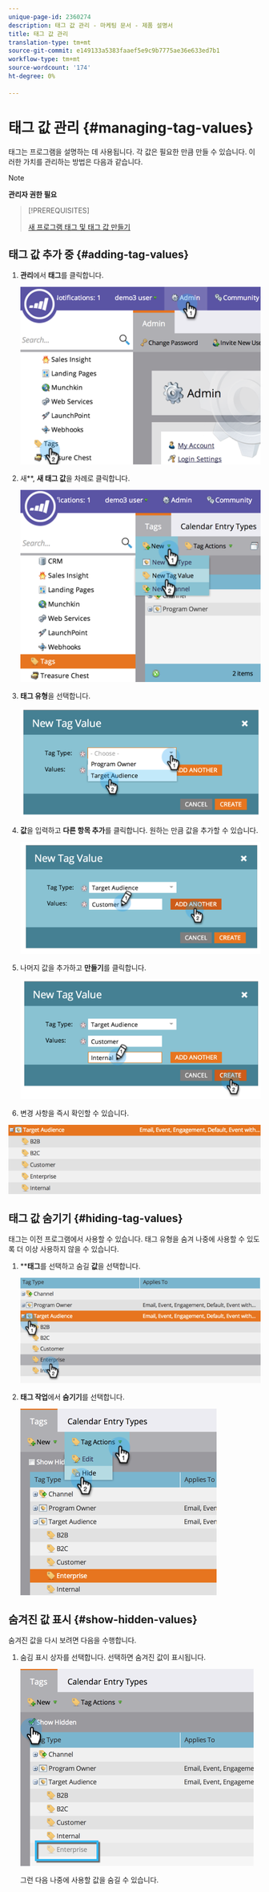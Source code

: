 ```yaml
---
unique-page-id: 2360274
description: 태그 값 관리 - 마케팅 문서 - 제품 설명서
title: 태그 값 관리
translation-type: tm+mt
source-git-commit: e149133a5383faaef5e9c9b7775ae36e633ed7b1
workflow-type: tm+mt
source-wordcount: '174'
ht-degree: 0%

---
```



# 태그 값 관리 {#managing-tag-values}

[](../../../product-docs/core-marketo-concepts/programs/working-with-programs/understanding-tags.md) 태그는 프로그램을 설명하는 데 사용됩니다. 각 값은 필요한 만큼 만들 수 있습니다. 이러한 가치를 관리하는 방법은 다음과 같습니다.

>[!NOTE]
>
>**관리자 권한 필요**

>[!PREREQUISITES]
>
>[새 프로그램 태그 및 태그 값 만들기](create-a-new-program-tag-and-tag-values.md)

## 태그 값 추가 중 {#adding-tag-values}

1. **관리**&#x200B;에서 **태그**&#x200B;를 클릭합니다.

   ![](assets/image2014-9-24-12-3a24-3a55.png)

1. 새**, **새 태그 값**&#x200B;을 차례로 클릭합니다.

   ![](assets/image2014-9-24-12-3a25-3a23.png)

1. **태그 유형**&#x200B;을 선택합니다.

   ![](assets/image2014-9-24-12-3a26-3a2.png)

1. **값**&#x200B;을 입력하고 **다른 항목 추가**&#x200B;를 클릭합니다. 원하는 만큼 값을 추가할 수 있습니다.

   ![](assets/image2014-9-24-12-3a26-3a27.png)

1. 나머지 값을 추가하고 **만들기**&#x200B;를 클릭합니다.

   ![](assets/image2014-9-24-12-3a26-3a55.png)

1. 변경 사항을 즉시 확인할 수 있습니다.

![](assets/image2014-9-24-12-3a27-3a34.png)

## 태그 값 숨기기 {#hiding-tag-values}

태그는 이전 프로그램에서 사용할 수 있습니다. 태그 유형을 숨겨 나중에 사용할 수 있도록 더 이상 사용하지 않을 수 있습니다.

1. ****태그**&#x200B;를 선택하고 숨길 **값**&#x200B;을 선택합니다.

   ![](assets/image2014-9-24-12-3a28-3a25.png)

1. **태그 작업**&#x200B;에서 **숨기기**&#x200B;를 선택합니다.

   ![](assets/image2014-9-24-12-3a29-3a4.png)

## 숨겨진 값 표시 {#show-hidden-values}

숨겨진 값을 다시 보려면 다음을 수행합니다.

1. 숨김 표시 상자를 선택합니다. 선택하면 숨겨진 값이 표시됩니다.

   ![](assets/image2014-9-24-12-3a29-3a58.png)

   그런 다음 나중에 사용할 값을 숨길 수 있습니다.

